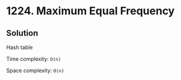 # 1224. Maximum Equal Frequency

## Solution

Hash table

Time complexity: `O(n)`

Space complexity: `O(n)`
